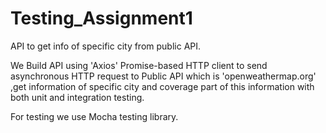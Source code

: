﻿# Testing_Assignment1
API to get info of specific city from public API.

We Build API using 'Axios' Promise-based HTTP client to send asynchronous HTTP request to Public API which is 'openweathermap.org'
,get information of specific city and coverage part of this information with both unit and integration testing.

For testing we use Mocha testing library.